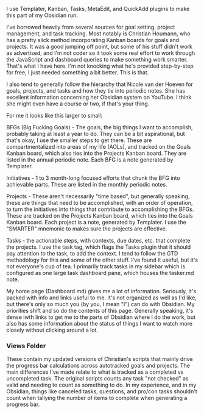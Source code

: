 I use Templater, Kanban, Tasks, MetaEdit, and QuickAdd plugins to make this part of my Obsidian run.

I've borrowed heavily from several sources for goal setting, project management, and task tracking. Most notably is Christian Houmann, who has a pretty slick method incorporating Kanban boards for goals and projects. It was a good jumping off point, but some of his stuff didn't work as advertised, and I'm not coder so it took some real effort to work through the JavaScript and dashboard queries to make something work smarter. That's what I have here. I'm not knocking what he's provided step-by-step for free, I just needed something a bit better. This is that.

I also tend to generally follow the hierarchy that Nicole van der Hoeven for goals, projects, and tasks and how they tie into periodic notes. She has excellent information concerning her Obsidian system on YouTube. I think she might even have a course or two, if that's your thing.

For me it looks like this larger to small:

BFGs (Big Fucking Goals) - The goals, the big things I want to accomplish, probably taking at least a year to do. They can be a bit aspirational, but that's okay, I use the smaller steps to get there. These are compartmentalized into areas of my life (AOLs), and tracked on the Goals Kanban board, which also ties into the Projects Kanban board. They are listed in the annual periodic note. Each BFG is a note generated by Templater.

Initiatives - 1 to 3 month-long focused efforts that chunk the BFG into achievable parts. These are listed in the monthly periodic notes.

Projects - These aren't necessarily "time based", but generally speaking, these are things that need to be accomplished, with an order of operation, to turn the initiatives into things that contribute to accomplishing the BFGs. These are tracked on the Projects Kanban board, which ties into the Goals Kanban board. Each project is a note, generated by Templater. I use the "SMARTER" mnemonic to makes sure the projects are effective.

Tasks - the actionable steps, with contexts, due dates, etc. that complete the projects. I use the task tag, which flags the Tasks plugin that it should pay attention to the task, to add the context. I tend to follow the GTD methodology for this and some of the other stuff. I've found it useful, but it's not everyone's cup of tea. I primarily track tasks in my sidebar which is configured as one large task dashboard pane, which houses the tasker.md note.

My home page (Dashboard.md) gives me a lot of information. Seriously, it's packed with info and links useful to me. It's not organized as well as I'd like, but there's only so much you (by you, I mean "I") can do with Obsidian. My priorities shift and so do the contents of this page. Generally speaking, it's dense iwth links to get me to the parts of Obsidian where I do the work, but also has some information about the status of things I want to watch more closely without clicking around a lot.

### Views Folder
These contain my updated versions of Christian's scripts that mainly drive the progress bar calculations across autotracked goals and projects. The main differences I've made relate to what is tracked as a completed vs uncompleted task. The original scripts counts any task "not checked" as valid and needing to count as something to do. In my experience, and in my Obsidian, things like canceled tasks, questions, and pro/con tasks shouldn't count when tallying the number of items to complete when generating a progress bar.